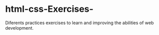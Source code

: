 # html-css-Exercises-
Diferents practices exercises to learn and improving the abilities of web development.  
